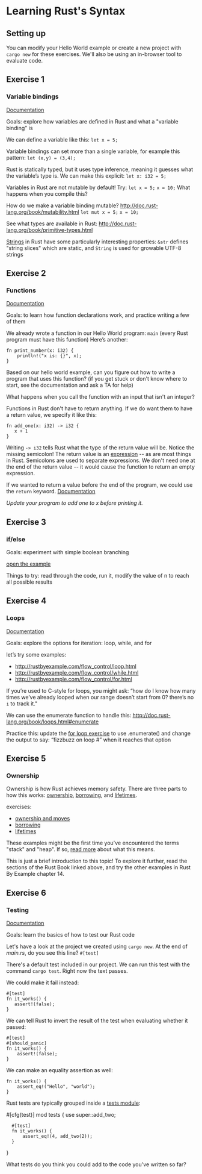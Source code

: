 # Learning Rust's Syntax

## Setting up

You can modify your Hello World example or create a new project with `cargo new` for these exercises. We'll also be using an in-browser tool to evaluate code.

## Exercise 1
### Variable bindings

[Documentation](http://doc.rust-lang.org/book/variable-bindings.html)

Goals: explore how variables are defined in Rust and what a "variable binding" is

We can define a variable like this:
`let x = 5;`

Variable bindings can set more than a single variable, for example this pattern: `let (x,y) = (3,4);`

Rust is statically typed, but it uses type inference, meaning it guesses what the variable’s type is. We can make this explicit: `let x: i32 = 5;`

Variables in Rust are not mutable by default! Try:
`let x = 5;`
`x = 10;`
What happens when you compile this?

How do we make a variable binding mutable? http://doc.rust-lang.org/book/mutability.html
`let mut x = 5;`
`x = 10;`

See what types are available in Rust: http://doc.rust-lang.org/book/primitive-types.html

[Strings](http://doc.rust-lang.org/book/strings.html) in Rust have some particularly interesting properties: `&str` defines "string slices" which are static, and `String` is used for growable UTF-8 strings

## Exercise 2
### Functions

[Documentation](http://doc.rust-lang.org/book/functions.html)

Goals: to learn how function declarations work, and practice writing a few of them

We already wrote a function in our Hello World program: `main` (every Rust program must have this function)
Here’s another:

    fn print_number(x: i32) {
        println!("x is: {}", x);
    }

Based on our hello world example, can you figure out how to write a program that uses this function? (if you get stuck or don't know where to start, see the documentation and ask a TA for help)

What happens when you call the function with an input that isn't an integer?

Functions in Rust don't have to return anything. If we do want them to have a return value, we specify it like this:

    fn add_one(x: i32) -> i32 {
       x + 1
    }

Writing `-> i32` tells Rust what the type of the return value will be. Notice the missing semicolon! The return value is an [expression](http://doc.rust-lang.org/book/functions.html#expressions-vs-statements) -- as are most things in Rust. Semicolons are used to separate expressions. We don't need one at the end of the return value -- it would cause the function to return an empty expression.

If we wanted to return a value before the end of the program, we could use the `return` keyword. [Documentation](http://doc.rust-lang.org/book/functions.html#early-returns)

*Update your program to add one to x before printing it.*

## Exercise 3
### if/else

Goals: experiment with simple boolean branching

[open the example](http://rustbyexample.com/flow_control/if_else.html)

Things to try: read through the code, run it, modify the value of n to reach all possible results

## Exercise 4
### Loops

[Documentation](http://doc.rust-lang.org/book/loops.html)

Goals: explore the options for iteration: loop, while, and for

let’s try some examples:

- http://rustbyexample.com/flow_control/loop.html
- http://rustbyexample.com/flow_control/while.html
- http://rustbyexample.com/flow_control/for.html

If you’re used to C-style for loops, you might ask: “how do I know how many times we’ve already looped when our range doesn’t start from 0? there’s no `i` to track it."

We can use the enumerate function to handle this: http://doc.rust-lang.org/book/loops.html#enumerate

Practice this: update the [for loop exercise](http://rustbyexample.com/flow_control/for.html) to use .enumerate() and change the output to say: “fizzbuzz on loop #” when it reaches that option

## Exercise 5
### Ownership

Ownership is how Rust achieves memory safety. There are three parts to how this works: [ownership](http://doc.rust-lang.org/book/ownership.html), [borrowing](http://doc.rust-lang.org/book/references-and-borrowing.html), and [lifetimes](http://doc.rust-lang.org/book/lifetimes.html).

exercises:

- [ownership and moves](http://rustbyexample.com/scope/move.html)
- [borrowing](http://rustbyexample.com/scope/borrow.html)
- [lifetimes](http://rustbyexample.com/scope/lifetime.html)

These examples might be the first time you've encountered the terms "stack" and "heap". If so, [read more](http://doc.rust-lang.org/book/the-stack-and-the-heap.html) about what this means.

This is just a brief introduction to this topic! To explore it further, read the sections of the Rust Book linked above, and try the other examples in Rust By Example chapter 14.

## Exercise 6
### Testing

[Documentation](http://doc.rust-lang.org/book/testing.html)

Goals: learn the basics of how to test our Rust code

Let's have a look at the project we created using `cargo new`. At the end of *main.rs*, do you see this line? `#[test]`

There's a default test included in our project. We can run this test with the command `cargo test`. Right now the text passes.

We could make it fail instead:

    #[test]
    fn it_works() {
       assert!(false);
    }

We can tell Rust to invert the result of the test when evaluating whether it passed:

    #[test]
    #[should_panic]
    fn it_works() {
        assert!(false);
    }

We can make an equality assertion as well:

    fn it_works() {
        assert_eq!("Hello", "world");
    }

Rust tests are typically grouped inside a [tests module](http://doc.rust-lang.org/book/testing.html#the-tests-module):

  #[cfg(test)]
  mod tests {
      use super::add_two;

      #[test]
      fn it_works() {
          assert_eq!(4, add_two(2));
      }
  }

What tests do you think you could add to the code you've written so far?
